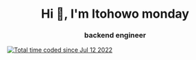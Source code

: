 <h1 align="center">Hi 👋, I'm Itohowo monday</h1>
<h3 align="center">backend engineer</h3>
<a href="https://wakatime.com/@4cc7229f-5ba3-4221-8d5b-d1cf81cfbe77"><img src="https://wakatime.com/badge/user/4cc7229f-5ba3-4221-8d5b-d1cf81cfbe77.svg" alt="Total time coded since Jul 12 2022" /></a>
